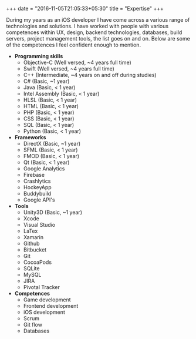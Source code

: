 +++
date = "2016-11-05T21:05:33+05:30"
title = "Expertise"
+++

During my years as an iOS developer I have come across a various range of technologies and solutions. I have worked with people with various competences within UX, design, backend technologies, databases, build servers, project management tools, the list goes on and on. Below are some of the competences I feel confident enough to mention.

* **Programming skills**
	+ Objective-C (Well versed, ~4 years full time)
	+ Swift (Well versed, ~4 years full time)
	+ C++ (Intermediate, ~4 years on and off during studies)
	+ C# (Basic, ~1 year)
	+ Java (Basic, < 1 year)
	+ Intel Assembly (Basic, < 1 year)
	+ HLSL (Basic, < 1 year)
	+ HTML (Basic, < 1 year)
	+ PHP (Basic, < 1 year)
	+ CSS (Basic, < 1 year)
	+ SQL (Basic, < 1 year)
	+ Python (Basic, < 1 year)
* **Frameworks**
	* DirectX (Basic, ~1 year)
	* SFML (Basic, < 1 year)
	* FMOD (Basic, < 1 year)
	* Qt (Basic, < 1 year)
	* Google Analytics
	* Firebase
	* Crashlytics
	* HockeyApp
	* Buddybuild
	* Google API's
* **Tools**
	* Unity3D (Basic, ~1 year)
	* Xcode
	* Visual Studio
	* LaTex
	* Xamarin
	* Github
	* Bitbucket
	* Git
	* CocoaPods
	* SQLite
	* MySQL
	* JIRA
	* Pivotal Tracker
* **Competences**
	* Game development
	* Frontend development
	* iOS development
	* Scrum
	* Git flow
	* Databases